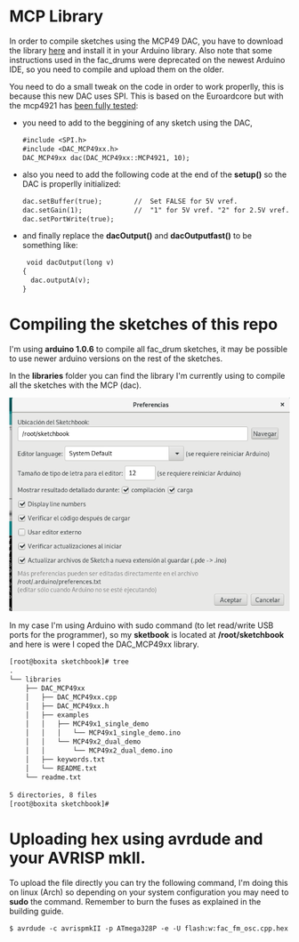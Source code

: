 # MCP Library

In order to compile sketches using the MCP49 DAC, you have to download the library [here](https://github.com/downloads/exscape/electronics/Arduino_DAC_MCP49x1_v1.0.zip) and install it in your Arduino library. Also note that some instructions used in the fac_drums were deprecated on the newest Arduino IDE, so you need to compile and upload them on the older.

You need to do a small tweak on the code in order to work properlly, this is because this new DAC uses SPI. This is based on the Euroardcore but with the mcp4921 has [been fully tested](https://www.youtube.com/watch?v=P1rAHDsiEtc):

  * you need to add to the beggining of any sketch using the DAC,
    ```
    #include <SPI.h>
    #include <DAC_MCP49xx.h>
    DAC_MCP49xx dac(DAC_MCP49xx::MCP4921, 10);
    ```
  * also you need to add the following code at the end of the __setup()__ so the DAC is properlly initialized:
    ```
    dac.setBuffer(true);        //  Set FALSE for 5V vref.
    dac.setGain(1);             //  "1" for 5V vref. "2" for 2.5V vref.
    dac.setPortWrite(true); 
    ```
  * and finally replace the __dacOutput()__ and __dacOutputfast()__ to be something like:
    ```
     void dacOutput(long v)
    {
      dac.outputA(v);
    }
    ```


# Compiling the sketches of this repo

I'm using __arduino 1.0.6__ to compile all fac_drum sketches, it may be possible to use newer arduino versions on the rest of the sketches.

In the __libraries__ folder you can find the library I'm currently using to compile all the sketches with the MCP (dac).

![lib configuration ardcore]( images/libraries-folder.png)

In my case I'm using Arduino with sudo command (to let read/write USB ports for the programmer), so my __sketbook__ is located at __/root/sketchbook__ and here is were I coped the DAC_MCP49xx library.

```
[root@boxita sketchbook]# tree
.
└── libraries
    ├── DAC_MCP49xx
    │   ├── DAC_MCP49xx.cpp
    │   ├── DAC_MCP49xx.h
    │   ├── examples
    │   │   ├── MCP49x1_single_demo
    │   │   │   └── MCP49x1_single_demo.ino
    │   │   └── MCP49x2_dual_demo
    │   │       └── MCP49x2_dual_demo.ino
    │   ├── keywords.txt
    │   └── README.txt
    └── readme.txt

5 directories, 8 files
[root@boxita sketchbook]# 
```

# Uploading hex using __avrdude__ and your AVRISP mkII.

To upload the file directly you can try the following command, I'm doing this on linux (Arch) so depending on your system configuration you may need to __sudo__ the command. Remember to burn the fuses as explained in the building guide.

```
$ avrdude -c avrispmkII -p ATmega328P -e -U flash:w:fac_fm_osc.cpp.hex
```